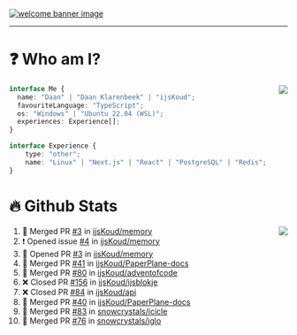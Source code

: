 <h1 align="center" style="display:none;"></h1>

<a href="https://ijskoud.dev/"><img src="https://cdn.ijskoud.dev/files/IIcds5oPKl.png" alt="welcome banner image" /></a>

---

# ❓ Who am I?

<img align="right" src="http://gh-stats.ijskoud.dev/api/top-langs?username=ijsKoud&cache_seconds=1800&layout=compact&hide_border=true&hide_rank=true&show_icons=true&theme=dark&title_color=ffffff&hide_border=true&locale=en" />

```typescript
interface Me {
  name: "Daan" | "Daan Klarenbeek" | "ijsKoud";
  favouriteLanguage: "TypeScript";
  os: "Windows" | "Ubuntu 22.04 (WSL)";
  experiences: Experience[];
}

interface Experience {
    type: "other";
    name: "Linux" | "Next.js" | "React" | "PostgreSQL" | "Redis";
}
```

# 🔥 Github Stats

<img align="right" src="http://gh-stats.ijskoud.dev/api? username=ijsKoud&cache_seconds=1800&hide_border=true&hide_rank=true&show_icons=true&theme=dark&title_color=ffffff&hide_border=true&locale=en">

<!--START_SECTION:activity-->
1. 🎉 Merged PR [#3](https://github.com/ijsKoud/memory/pull/3) in [ijsKoud/memory](https://github.com/ijsKoud/memory)
2. ❗ Opened issue [#4](https://github.com/ijsKoud/memory/issues/4) in [ijsKoud/memory](https://github.com/ijsKoud/memory)
3. 💪 Opened PR [#3](https://github.com/ijsKoud/memory/pull/3) in [ijsKoud/memory](https://github.com/ijsKoud/memory)
4. 🎉 Merged PR [#41](https://github.com/ijsKoud/PaperPlane-docs/pull/41) in [ijsKoud/PaperPlane-docs](https://github.com/ijsKoud/PaperPlane-docs)
5. 🎉 Merged PR [#80](https://github.com/ijsKoud/adventofcode/pull/80) in [ijsKoud/adventofcode](https://github.com/ijsKoud/adventofcode)
6. ❌ Closed PR [#156](https://github.com/ijsKoud/ijsblokje/pull/156) in [ijsKoud/ijsblokje](https://github.com/ijsKoud/ijsblokje)
7. ❌ Closed PR [#84](https://github.com/ijsKoud/api/pull/84) in [ijsKoud/api](https://github.com/ijsKoud/api)
8. 🎉 Merged PR [#40](https://github.com/ijsKoud/PaperPlane-docs/pull/40) in [ijsKoud/PaperPlane-docs](https://github.com/ijsKoud/PaperPlane-docs)
9. 🎉 Merged PR [#83](https://github.com/snowcrystals/icicle/pull/83) in [snowcrystals/icicle](https://github.com/snowcrystals/icicle)
10. 🎉 Merged PR [#76](https://github.com/snowcrystals/iglo/pull/76) in [snowcrystals/iglo](https://github.com/snowcrystals/iglo)
<!--END_SECTION:activity-->

<h1 align="center" style="display:none;"></h1>
